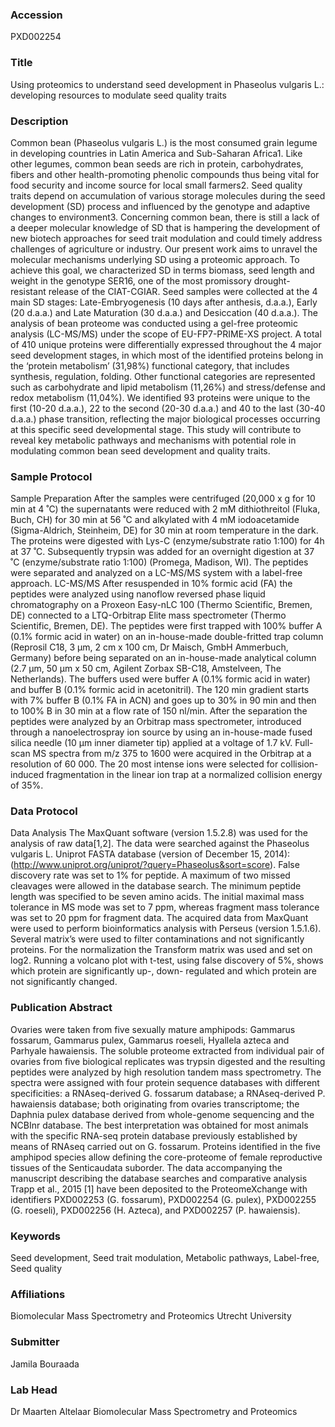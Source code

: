 ### Accession
PXD002254

### Title
Using proteomics to understand seed development in Phaseolus vulgaris L.: developing resources to modulate seed quality traits

### Description
Common bean (Phaseolus vulgaris L.) is the most consumed grain legume in developing countries in Latin America and Sub-Saharan Africa1. Like other legumes, common bean seeds are rich in protein, carbohydrates, fibers and other health-promoting phenolic compounds thus being vital for food security and income source for local small farmers2. Seed quality traits depend on accumulation of various storage molecules during the seed development (SD) process and influenced by the genotype and adaptive changes to environment3. Concerning common bean, there is still a lack of a deeper molecular knowledge of SD that is hampering the development of new biotech approaches for seed trait modulation and could timely address challenges of agriculture or industry. Our present work aims to unravel the molecular mechanisms underlying SD using a proteomic approach. To achieve this goal, we characterized SD in terms biomass, seed length and weight in the genotype SER16, one of the most promissory drought-resistant release of the CIAT-CGIAR. Seed samples were collected at the 4 main SD stages: Late-Embryogenesis (10 days after anthesis, d.a.a.), Early (20 d.a.a.) and Late Maturation (30 d.a.a.) and Desiccation (40 d.a.a.). The analysis of bean proteome was conducted using a gel-free proteomic analysis (LC-MS/MS) under the scope of EU-FP7-PRIME-XS project. A total of 410 unique proteins were differentially expressed throughout the 4 major seed development stages, in which most of the identified proteins belong in the ‘protein metabolism’ (31,98%) functional category, that includes synthesis, regulation, folding. Other functional categories are represented such as carbohydrate and lipid metabolism (11,26%) and stress/defense and redox metabolism (11,04%). We identified 93 proteins were unique to the first (10-20 d.a.a.), 22 to the second (20-30 d.a.a.) and 40 to the last (30-40 d.a.a.) phase transition, reflecting the major biological processes occurring at this specific seed developmental stage. This study will contribute to reveal key metabolic pathways and mechanisms with potential role in modulating common bean seed development and quality traits.

### Sample Protocol
Sample Preparation After the samples were centrifuged (20,000 x g for 10 min at 4 ˚C) the supernatants were reduced with 2 mM dithiothreitol (Fluka, Buch, CH) for 30 min at 56 ˚C and alkylated with 4 mM iodoacetamide (Sigma-Aldrich, Steinheim, DE) for 30 min at room temperature in the dark. The proteins were digested with Lys-C (enzyme/substrate ratio 1:100) for 4h at 37 ˚C. Subsequently trypsin was added for an overnight digestion at 37 ˚C (enzyme/substrate ratio 1:100) (Promega, Madison, WI). The peptides were separated and analyzed on a LC-MS/MS system with a label-free approach. LC-MS/MS After resuspended in 10% formic acid (FA) the peptides were analyzed using nanoflow reversed phase liquid chromatography on a Proxeon Easy-nLC 100 (Thermo Scientific, Bremen, DE) connected to a LTQ-Orbitrap Elite mass spectrometer (Thermo Scientific, Bremen, DE). The peptides were first trapped with 100% buffer A (0.1% formic acid in water) on an in-house-made double-fritted trap column (Reprosil C18, 3 µm, 2 cm x 100 cm, Dr Maisch, GmbH Ammerbuch, Germany) before being separated on an in-house-made analytical column (2.7 µm, 50 µm x 50 cm, Agilent Zorbax SB-C18, Amstelveen, The Netherlands). The buffers used were buffer A (0.1% formic acid in water) and buffer B (0.1% formic acid in acetonitril). The 120 min gradient starts with 7% buffer B (0.1% FA in ACN) and goes up to 30% in 90 min and then to 100% B in 30 min at a flow rate of 150 nl/min. After the separation the peptides were analyzed by an Orbitrap mass spectrometer, introduced through a nanoelectrospray ion source by using an in-house-made fused silica needle (10 µm inner diameter tip) applied at a voltage of 1.7 kV. Full-scan MS spectra from m/z 375 to 1600 were acquired in the Orbitrap at a resolution of 60 000. The 20 most intense ions were selected for collision-induced fragmentation in the linear ion trap at a normalized collision energy of 35%.

### Data Protocol
Data Analysis The MaxQuant software (version 1.5.2.8) was used for the analysis of raw data[1,2]. The data were searched against the Phaseolus vulgaris L. Uniprot FASTA database (version of December 15, 2014): (http://www.uniprot.org/uniprot/?query=Phaseolus&sort=score). False discovery rate was set to 1% for peptide. A maximum of two missed cleavages were allowed in the database search. The minimum peptide length was specified to be seven amino acids. The initial maximal mass tolerance in MS mode was set to 7 ppm, whereas fragment mass tolerance was set to 20 ppm for fragment data. The acquired data from MaxQuant were used to perform bioinformatics analysis with Perseus (version 1.5.1.6). Several matrix’s were used to filter contaminations and not significantly proteins. For the normalization the Transform matrix was used and set on log2. Running a volcano plot with t-test, using false discovery of 5%, shows which protein are significantly up-, down- regulated and which protein are not significantly changed.

### Publication Abstract
Ovaries were taken from five sexually mature amphipods: Gammarus fossarum, Gammarus pulex, Gammarus roeseli, Hyallela azteca and Parhyale hawaiensis. The soluble proteome extracted from individual pair of ovaries from five biological replicates was trypsin digested and the resulting peptides were analyzed by high resolution tandem mass spectrometry. The spectra were assigned with four protein sequence databases with different specificities: a RNAseq-derived G. fossarum database; a RNAseq-derived P. hawaiensis database; both originating from ovaries transcriptome; the Daphnia pulex database derived from whole-genome sequencing and the NCBInr database. The best interpretation was obtained for most animals with the specific RNA-seq protein database previously established by means of RNAseq carried out on G. fossarum. Proteins identified in the five amphipod species allow defining the core-proteome of female reproductive tissues of the Senticaudata suborder. The data accompanying the manuscript describing the database searches and comparative analysis Trapp et al., 2015 [1] have been deposited to the ProteomeXchange with identifiers PXD002253 (G. fossarum), PXD002254 (G. pulex), PXD002255 (G. roeseli), PXD002256 (H. Azteca), and PXD002257 (P. hawaiensis).

### Keywords
Seed development, Seed trait modulation, Metabolic pathways, Label-free, Seed quality

### Affiliations
Biomolecular Mass Spectrometry and Proteomics
Utrecht University

### Submitter
Jamila Bouraada

### Lab Head
Dr Maarten Altelaar
Biomolecular Mass Spectrometry and Proteomics


